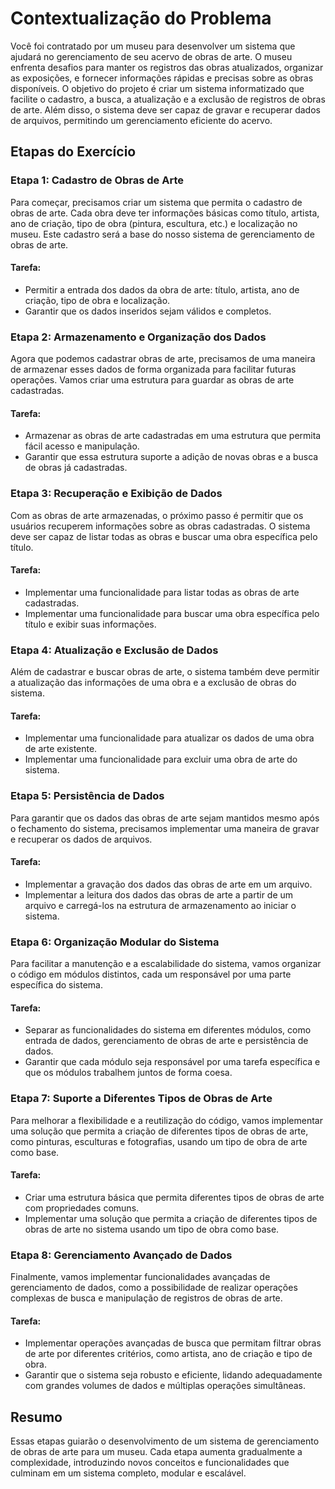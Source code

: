 # Contextualização do Problema

Você foi contratado por um museu para desenvolver um sistema que ajudará no gerenciamento de seu acervo de obras de arte. O museu enfrenta desafios para manter os registros das obras atualizados, organizar as exposições, e fornecer informações rápidas e precisas sobre as obras disponíveis. O objetivo do projeto é criar um sistema informatizado que facilite o cadastro, a busca, a atualização e a exclusão de registros de obras de arte. Além disso, o sistema deve ser capaz de gravar e recuperar dados de arquivos, permitindo um gerenciamento eficiente do acervo.

## Etapas do Exercício
### Etapa 1: Cadastro de Obras de Arte
Para começar, precisamos criar um sistema que permita o cadastro de obras de arte. Cada obra deve ter informações básicas como título, artista, ano de criação, tipo de obra (pintura, escultura, etc.) e localização no museu. Este cadastro será a base do nosso sistema de gerenciamento de obras de arte.
#### Tarefa:
- Permitir a entrada dos dados da obra de arte: título, artista, ano de criação, tipo de obra e localização.
- Garantir que os dados inseridos sejam válidos e completos.

### Etapa 2: Armazenamento e Organização dos Dados
Agora que podemos cadastrar obras de arte, precisamos de uma maneira de armazenar esses dados de forma organizada para facilitar futuras operações. Vamos criar uma estrutura para guardar as obras de arte cadastradas.
#### Tarefa:
- Armazenar as obras de arte cadastradas em uma estrutura que permita fácil acesso e manipulação.
- Garantir que essa estrutura suporte a adição de novas obras e a busca de obras já cadastradas.

### Etapa 3: Recuperação e Exibição de Dados
Com as obras de arte armazenadas, o próximo passo é permitir que os usuários recuperem informações sobre as obras cadastradas. O sistema deve ser capaz de listar todas as obras e buscar uma obra específica pelo título.
#### Tarefa:
- Implementar uma funcionalidade para listar todas as obras de arte cadastradas.
- Implementar uma funcionalidade para buscar uma obra específica pelo título e exibir suas informações.

### Etapa 4: Atualização e Exclusão de Dados
Além de cadastrar e buscar obras de arte, o sistema também deve permitir a atualização das informações de uma obra e a exclusão de obras do sistema.
#### Tarefa:
- Implementar uma funcionalidade para atualizar os dados de uma obra de arte existente.
- Implementar uma funcionalidade para excluir uma obra de arte do sistema.

### Etapa 5: Persistência de Dados
Para garantir que os dados das obras de arte sejam mantidos mesmo após o fechamento do sistema, precisamos implementar uma maneira de gravar e recuperar os dados de arquivos.
#### Tarefa:
- Implementar a gravação dos dados das obras de arte em um arquivo.
- Implementar a leitura dos dados das obras de arte a partir de um arquivo e carregá-los na estrutura de armazenamento ao iniciar o sistema.

### Etapa 6: Organização Modular do Sistema
Para facilitar a manutenção e a escalabilidade do sistema, vamos organizar o código em módulos distintos, cada um responsável por uma parte específica do sistema.
#### Tarefa:
- Separar as funcionalidades do sistema em diferentes módulos, como entrada de dados, gerenciamento de obras de arte e persistência de dados.
- Garantir que cada módulo seja responsável por uma tarefa específica e que os módulos trabalhem juntos de forma coesa.

### Etapa 7: Suporte a Diferentes Tipos de Obras de Arte
Para melhorar a flexibilidade e a reutilização do código, vamos implementar uma solução que permita a criação de diferentes tipos de obras de arte, como pinturas, esculturas e fotografias, usando um tipo de obra de arte como base.
#### Tarefa:
- Criar uma estrutura básica que permita diferentes tipos de obras de arte com propriedades comuns.
- Implementar uma solução que permita a criação de diferentes tipos de obras de arte no sistema usando um tipo de obra como base.

### Etapa 8: Gerenciamento Avançado de Dados
Finalmente, vamos implementar funcionalidades avançadas de gerenciamento de dados, como a possibilidade de realizar operações complexas de busca e manipulação de registros de obras de arte.
#### Tarefa:
- Implementar operações avançadas de busca que permitam filtrar obras de arte por diferentes critérios, como artista, ano de criação e tipo de obra.
- Garantir que o sistema seja robusto e eficiente, lidando adequadamente com grandes volumes de dados e múltiplas operações simultâneas.

## Resumo
Essas etapas guiarão o desenvolvimento de um sistema de gerenciamento de obras de arte para um museu. Cada etapa aumenta gradualmente a complexidade, introduzindo novos conceitos e funcionalidades que culminam em um sistema completo, modular e escalável.
